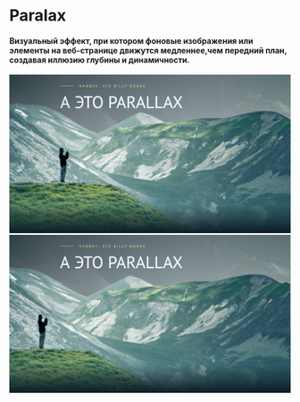 # Paralax

#### Визуальный эффект, при котором фоновые изображения или элементы на веб-странице движутся медленнее,чем передний план, создавая иллюзию глубины и динамичности. 

<img src="./img-readme/parallax1.png" width="700">
<img src="./img-readme/parallax2.png" width="700">
